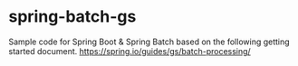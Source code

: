 # spring-batch-gs
Sample code for Spring Boot & Spring Batch based on the following getting started document.
https://spring.io/guides/gs/batch-processing/